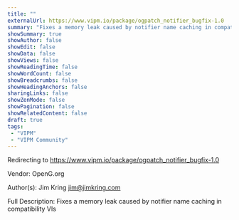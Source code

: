 ```yaml
---
title: ""
externalUrl: https://www.vipm.io/package/ogpatch_notifier_bugfix-1.0
summary: "Fixes a memory leak caused by notifier name caching in compatibility VIs."
showSummary: true
showAuthor: false
showEdit: false
showData: false
showViews: false
showReadingTime: false
showWordCount: false
showBreadcrumbs: false
showHeadingAnchors: false
sharingLinks: false
showZenMode: false
showPagination: false
showRelatedContent: false
draft: true
tags:
 - "VIPM"
 - "VIPM Community"
---
```


Redirecting to https://www.vipm.io/package/ogpatch_notifier_bugfix-1.0

Vendor: OpenG.org

Author(s): Jim Kring <jim@jimkring.com>
 
Full Description:
Fixes a memory leak caused by notifier name caching in compatibility VIs